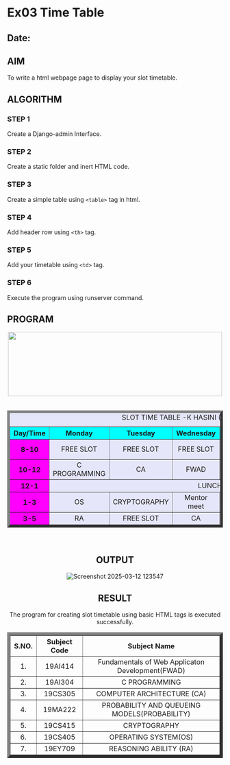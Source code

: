 # Ex03 Time Table
## Date:

## AIM
To write a html webpage page to display your slot timetable.

## ALGORITHM
### STEP 1
Create a Django-admin Interface.

### STEP 2
Create a static folder and inert HTML code.

### STEP 3
Create a simple table using ```<table>``` tag in html.

### STEP 4
Add header row using ```<th>``` tag.

### STEP 5
Add your timetable using ```<td>``` tag.

### STEP 6
Execute the program using runserver command.

## PROGRAM
<html>
   <title> TIME TABLE </title>
   <body>
   <center>
   <img src="https://encrypted-tbn0.gstatic.com/images?q=tbn:ANd9GcTfVHM7lQHBY3fMmzXE1m0bYnMg3dsccFDu2g&s"height="150px"width="500px">

<br>
<table border="6" bgcolor="LAVENDER" cellspacing="10" cellpadding="10">
<caption> SLOT TIME TABLE -K HASINI (24000087) </caption>
<br>

<tr bgcolor="AQUA">
     <th> Day/Time </th>
     <th> Monday </th>
     <th> Tuesday </th>
     <th> Wednesday </th>
     <th> Thursday </th>
     <th> Friday </th> 
     <th> Saturday</th>
</tr>

<tr align="center">
   <th bgcolor="MAGENTA"> 8-10 </th>
   <td> FREE SLOT</td>
   <td> FREE SLOT</td>
   <td> FREE SLOT</td>
   <td> CRYPTOGRAPHY </td>
   <td> FREE SLOT</td>
   <td> FREE SLOT</td>
</tr>

<tr align="center">
    <th bgcolor="MAGENTA"> 10-12 </th>
    <td> C PROGRAMMING</td>
    <td> CA</td>
    <td> FWAD</td>
    <td> DE</td>
    <td> FREE SLOT</td>
    <td> C PROGRAMMING</td>
</tr>

<tr align ="center">
    <th bgcolor="MAGENTA"> 12-1 </th>
    <td colspan="6" align="center"> LUNCH

 <tr align="center">
    <th bgcolor="MAGENTA"> 1-3 </th>
    <td> OS</td>
    <td> CRYPTOGRAPHY</td>
    <td> Mentor meet</td>
    <td> PROBABILITY</td>
    <td> FREE SLOT</td>
    <td> DE</td>
</tr>

<tr align="center">
    <th bgcolor="MAGENTA"> 3-5 </th>
    <td> RA</td>
    <td> FREE SLOT</td>
    <td> CA</td>
    <td> OS</td>
    <td> FWAD</td>
    <td> PROBABILITY</td>
</tr>

</tr>

</table>
<br>
<table border="7" cellspacing="10" cellpadding="10">
<tr align="center">
<th> S.NO. </th>
<th> Subject Code</th>
<th> Subject Name </th>
</tr>

<tr align="center">
<td> 1. </td>
<td> 19AI414 </td>
<td> Fundamentals of Web Applicaton Development(FWAD) </td>
</tr>

<tr align="center">
<td> 2. </td>
<td> 19AI304</td>
<td> C PROGRAMMING </td>
</tr>

<tr align="center">
<td> 3. </td>
<td> 19CS305</td>
<td> COMPUTER ARCHITECTURE (CA)</td>
</tr>

<tr align="center">
<td> 4. </td>
<td> 19MA222</td>
<td> PROBABILITY AND QUEUEING MODELS(PROBABILITY) </td>
</tr>

<tr align="center">
<td> 5. </td>
<td> 19CS415</td>
<td> CRYPTOGRAPHY</td>
</tr>

<tr align="center">
<td> 6. </td>
<td> 19CS405</td>
<td> OPERATING SYSTEM(OS)</td>
</tr>

<tr align="center">
<td> 7. </td>
<td> 19EY709</td>
<td> REASONING ABILITY (RA)</td>
</tr>

## OUTPUT
![Screenshot 2025-03-12 123547](https://github.com/user-attachments/assets/f0ae14ae-7a3c-46ee-94ca-f97a6a6d203f)


## RESULT
The program for creating slot timetable using basic HTML tags is executed successfully.
